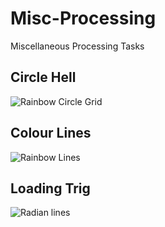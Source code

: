 # Misc-Processing
Miscellaneous Processing Tasks

## Circle Hell
![Rainbow Circle Grid](https://cdn.discordapp.com/attachments/983834584577871872/1044293500230963311/image.png)

## Colour Lines
![Rainbow Lines](https://cdn.discordapp.com/attachments/983834584577871872/1044293934513393795/image.png)

## Loading Trig
![Radian lines](https://cdn.discordapp.com/attachments/983834584577871872/1044294296481828924/image.png)

